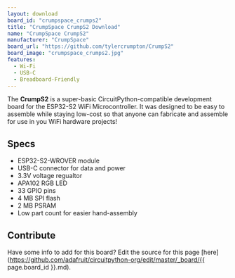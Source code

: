 ```yaml
---
layout: download
board_id: "crumpspace_crumps2"
title: "CrumpSpace CrumpS2 Download"
name: "CrumpSpace CrumpS2"
manufacturer: "CrumpSpace"
board_url: "https://github.com/tylercrumpton/CrumpS2"
board_image: "crumpspace_crumps2.jpg"
features:
  - Wi-Fi
  - USB-C
  - Breadboard-Friendly
---
```


The **CrumpS2** is a super-basic CircuitPython-compatible development board for the ESP32-S2 WiFi Microcontroller. It was designed to be easy to assemble while staying low-cost so that anyone can fabricate and assemble for use in you WiFi hardware projects!

## Specs

- ESP32-S2-WROVER module
- USB-C connector for data and power
- 3.3V voltage regualtor
- APA102 RGB LED
- 33 GPIO pins
- 4 MB SPI flash
- 2 MB PSRAM
- Low part count for easier hand-assembly

## Contribute

Have some info to add for this board? Edit the source for this page [here](https://github.com/adafruit/circuitpython-org/edit/master/_board/{{ page.board_id }}.md).

